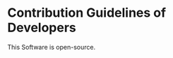 Contribution Guidelines of Developers
=====================================
This Software is open-source. 
